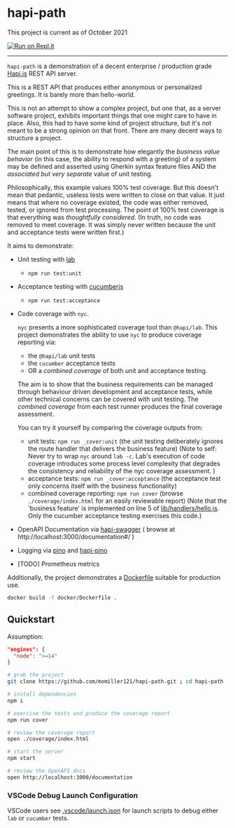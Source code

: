 # hapi-path

This project is current as of October 2021

[![Run on Repl.it](https://repl.it/badge/github/momiller121/hapi-path)](https://repl.it/github/momiller121/hapi-path)

---

`hapi-path` is a demonstration of a decent enterprise / production grade [Hapi.js](https://hapi.dev) REST API server.

This is a REST API that produces either anonymous or personalized greetings. It is barely more
than hello-world.

This is not an attempt to show a complex project, but one that, as a server software project, exhibits important things that one might care to have in place. Also, this had to have some kind of project structure, but it's not meant to be a strong opinion on that front. There are many decent ways to structure a project.

The main point of this is to demonstrate how elegantly the *business value behavior* (in this
case, the ability to respond with a greeting) of a system may be defined and asserted using Gherkin
syntax feature files AND the *associated but very separate* value of unit testing. 

Philosophically, this example values 100% test coverage. But this doesn't mean that pedantic, useless
tests were written to close on that value. It just means that where no coverage existed, the
code was either removed, tested, or ignored from test processing. The point of 100% test coverage
is that everything was *thoughtfully considered*. (In truth, no code was removed to meet coverage. It was simply never written because the unit and acceptance tests were written first.)

It aims to demonstrate:

- Unit testing with [lab](https://hapi.dev/tutorials/testing/?lang=en_US)
  - `npm run test:unit`
- Acceptance testing with [cucumberjs](https://github.com/cucumber/cucumber-js)
  - `npm run test:acceptance`
- Code coverage with `nyc`.

  `nyc` presents a more sophisticated coverage tool than `@hapi/lab`. This project demonstrates
  the ability to use `nyc` to produce coverage reporting via:
  - the `@hapi/lab` unit tests
  - the `cucumber` acceptance tests
  - OR a *combined coverage* of both unit and acceptance testing.

  The aim is to show that the business requirements can be managed through behaviour driven development
  and acceptance tests, while other technical concerns can be covered with unit testing. The *combined
  coverage* from each test runner produces the final coverage assessment.

  You can try it yourself by comparing the coverage outputs from:
  - unit tests: `npm run _cover:unit` (the unit testing deliberately ignores the route handler that delivers the business feature) (Note to self: Never try to wrap `nyc` around `lab -c`. Lab's execution of code coverage introduces some process level complexity that degrades the consistency and reliability of the nyc coverage assessment. )
  - acceptance tests: `npm run _cover:acceptance` (the acceptance test only concerns itself with the business functionality)
  - combined coverage reporting: `npm run cover` (browse `./coverage/index.html` for an easily reviewable report) (Note that the 'business feature' is implemented on line 5 of [lib/handlers/hello.js](lib/handlers/hello.js). Only the cucumber acceptance testing exercises this code.)

- OpenAPI Documentation via [hapi-swagger](https://github.com/glennjones/hapi-swagger) ( browse at http://localhost:3000/documentation#/ )
- Logging via [pino](https://github.com/pinojs/pino) and [hapi-pino](https://github.com/pinojs/hapi-pino)
- [TODO] Prometheus metrics

Additionally, the project demonstrates a [Dockerfile](./docker/Dockerfile) suitable for production use.

```sh
docker build -f docker/Dockerfile .
```

## Quickstart

Assumption:

```json
"engines": {
  "node": ">=14"
}
```

```sh
# grab the project
git clone https://github.com/momiller121/hapi-path.git ; cd hapi-path

# install dependencies
npm i

# exercise the tests and produce the coverage report
npm run cover

# review the coverage report
open ./coverage/index.html

# start the server
npm start

# review the OpenAPI docs
open http://localhost:3000/documentation

```

### VSCode Debug Launch Configuration

VSCode users see [.vscode/launch.json](.vscode/launch.json) for launch scripts to debug either `lab` or `cucumber` tests.
